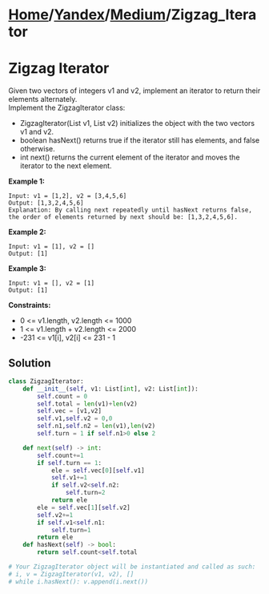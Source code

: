 # [Home](./../..)/[Yandex](./..)/[Medium](./)/Zigzag_Iterator
<h1>Zigzag Iterator</h1>

<p>
Given two vectors of integers v1 and v2, implement an iterator to return their elements alternately.
<br>
Implement the ZigzagIterator class:
</p>

* ZigzagIterator(List<int> v1, List<int> v2) initializes the object with the two vectors v1 and v2.
* boolean hasNext() returns true if the iterator still has elements, and false otherwise.
* int next() returns the current element of the iterator and moves the iterator to the next element.

<b>Example 1:</b>

    Input: v1 = [1,2], v2 = [3,4,5,6]
    Output: [1,3,2,4,5,6]
    Explanation: By calling next repeatedly until hasNext returns false, the order of elements returned by next should be: [1,3,2,4,5,6].
    
<b>Example 2:</b>

    Input: v1 = [1], v2 = []
    Output: [1]
  
<b>Example 3:</b>

    Input: v1 = [], v2 = [1]
    Output: [1]  
<b>Constraints:</b>

- 0 <= v1.length, v2.length <= 1000
- 1 <= v1.length + v2.length <= 2000
- -231 <= v1[i], v2[i] <= 231 - 1

<h2>Solution</h2>

```python
class ZigzagIterator:
    def __init__(self, v1: List[int], v2: List[int]):
        self.count = 0
        self.total = len(v1)+len(v2)
        self.vec = [v1,v2]
        self.v1,self.v2 = 0,0
        self.n1,self.n2 = len(v1),len(v2)
        self.turn = 1 if self.n1>0 else 2

    def next(self) -> int:
        self.count+=1
        if self.turn == 1:
            ele = self.vec[0][self.v1]
            self.v1+=1
            if self.v2<self.n2:
                self.turn=2
            return ele
        ele = self.vec[1][self.v2]
        self.v2+=1
        if self.v1<self.n1:
            self.turn=1
        return ele
    def hasNext(self) -> bool:
        return self.count<self.total

# Your ZigzagIterator object will be instantiated and called as such:
# i, v = ZigzagIterator(v1, v2), []
# while i.hasNext(): v.append(i.next())
```
